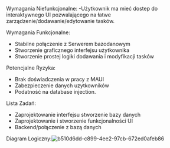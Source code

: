 Wymagania Niefunkcjonalne:
-Użytkownik ma mieć dostep do interaktywnego UI pozwalającego na łatwe zarządzenie/dodawanie/edytowanie tasków.

Wymagania Funkcjonalne:
- Stabilne połączenie z Serwerem bazodanowym
- Stworzenie graficznego interfejsu użytkownika
- Stworzenie prostej logiki dodawania i modyfikacji tasków

Potencjalne Ryzyka:
- Brak doświadczenia w pracy z MAUI
- Zabezpieczenie danych uzytkowników
- Podatność na database injection.

Lista Zadań:
- Zaprojektowanie interfejsu stworzenie bazy danych
- Zaprojektowanie i stworzenie funkcjonalności UI
- Backend/połączenie z bazą danych

Diagram Logiczny:![b510d6dd-c899-4ee2-97cb-672ed0afeb86](https://github.com/user-attachments/assets/25fa7e8d-c9b2-4729-a2db-30973398a3af)
